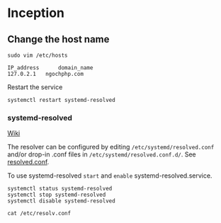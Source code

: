 # Inception

## Change the host name
```console
sudo vim /etc/hosts
```

```console
IP_address   	domain_name
127.0.2.1	ngochphp.com
```

Restart the service
```console
systemctl restart systemd-resolved
```

### systemd-resolved

[Wiki](https://wiki.archlinux.org/title/systemd-resolved)

The resolver can be configured by editing `/etc/systemd/resolved.conf` and/or drop-in .conf files in `/etc/systemd/resolved.conf.d/`. See [resolved.conf](https://man.archlinux.org/man/resolved.conf.5).

To use systemd-resolved `start` and `enable` systemd-resolved.service.

```console
systemctl status systemd-resolved
systemctl stop systemd-resolved
systemctl disable systemd-resolved
```
```console
cat /etc/resolv.conf
```

